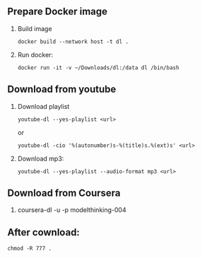 ## Prepare Docker image
1. Build image
    ```
    docker build --network host -t dl .
    ```
1. Run docker:
    ```
    docker run -it -v ~/Downloads/dl:/data dl /bin/bash
    ```
## Download from youtube
1. Download playlist
    ```
    youtube-dl --yes-playlist <url>
    ```
    or
    ```
    youtube-dl -cio '%(autonumber)s-%(title)s.%(ext)s' <url>
    ```
1. Download mp3:
    ```
    youtube-dl --yes-playlist --audio-format mp3 <url>
    ```
## Download from Coursera
1. coursera-dl -u <user> -p <pass> modelthinking-004

## After cownload:
```
chmod -R 777 .
```